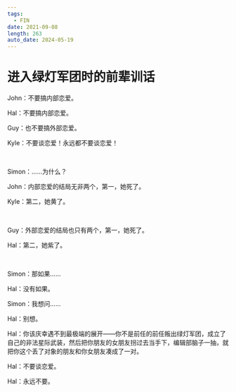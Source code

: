 ```yaml
---
tags:
  - FIN
date: 2021-09-08
length: 263
auto_date: 2024-05-19
---
```


# 进入绿灯军团时的前辈训话

John：不要搞内部恋爱。

Hal：不要搞内部恋爱。

Guy：也不要搞外部恋爱。

Kyle：不要谈恋爱！永远都不要谈恋爱！

<br>

Simon：……为什么？

John：内部恋爱的结局无非两个，第一，她死了。

Kyle：第二，她黄了。

<br>

Guy：外部恋爱的结局也只有两个，第一，她死了。

Hal：第二，她紫了。

<br>

Simon：那如果……

Hal：没有如果。

Simon：我想问……

Hal：别想。

Hal：你该庆幸遇不到最极端的展开——你不是前任的前任叛出绿灯军团，成立了自己的非法星际武装，然后把你朋友的女朋友拐过去当手下，编辑部脑子一抽，就把你这个丢了对象的朋友和你女朋友凑成了一对。

Hal：不要谈恋爱。

Hal：永远不要。
